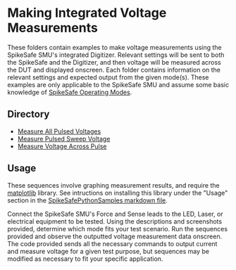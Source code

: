 # Making Integrated Voltage Measurements

These folders contain examples to make voltage measurements using the SpikeSafe SMU's integrated Digitizer. Relevant settings will be sent to both the SpikeSafe and the Digitizer, and then voltage will be measured across the DUT and displayed onscreen. Each folder contains information on the relevant settings and expected output from the given mode(s). These examples are only applicable to the SpikeSafe SMU and assume some basic knowledge of [SpikeSafe Operating Modes](../run_spikesafe_operating_modes).

## Directory
- [Measure All Pulsed Voltages](measure_all_pulsed_voltages)
- [Measure Pulsed Sweep Voltage](measure_pulsed_sweep_voltage)
- [Measure Voltage Across Pulse](measure_voltage_across_pulse)

## Usage

These sequences involve graphing measurement results, and require the [matplotlib](https://matplotlib.org/) library. See intructions on installing this library under the "Usage" section in the [SpikeSafePythonSamples markdown file](/README.md#usage).

Connect the SpikeSafe SMU's Force and Sense leads to the LED, Laser, or electrical equipment to be tested. Using the descriptions and screenshots provided, determine which mode fits your test scenario. Run the sequences provided and observe the outputted voltage measurement data onscreen. The code provided sends all the necessary commands to output current and measure voltage for a given test purpose, but sequences may be modified as necessary to fit your specific application.
